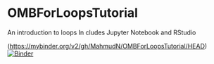 # OMBForLoopsTutorial
An introduction to loops
In cludes Jupyter Notebook and RStudio

(https://mybinder.org/v2/gh/MahmudN/OMBForLoopsTutorial/HEAD)
[![Binder](https://mybinder.org/badge_logo.svg)](https://mybinder.org/v2/gh/MahmudN/OMBForLoopsTutorial/HEAD) 
